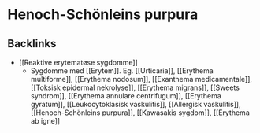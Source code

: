 # Henoch-Schönleins purpura

## Backlinks
* [[Reaktive erytematøse sygdomme]]
	* Sygdomme med [[Erytem]]. Eg. [[Urticaria]], [[Erythema multiforme]], [[Erythema nodosum]], [[Exanthema medicamentale]], [[Toksisk epidermal nekrolyse]], [[Erythema migrans]], [[Sweets syndrom]], [[Erythema annulare centrifugum]], [[Erythema gyratum]], [[Leukocytoklasisk vaskulitis]], [[Allergisk vaskulitis]], [[Henoch-Schönleins purpura]], [[Kawasakis sygdom]], [[Erythema ab igne]]

<!-- {BearID:E3D9FD6E-2327-4473-88FC-AAF3A86558CD-21575-000025F66E1BB885} -->
